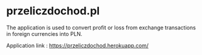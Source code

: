 # przeliczdochod.pl
 The application is used to convert profit or loss from exchange transactions in foreign currencies into PLN.

Application link : https://przeliczdochod.herokuapp.com/
